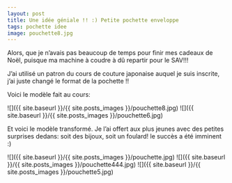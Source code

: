 ```yaml
---
layout: post
title: Une idée géniale !! :) Petite pochette enveloppe
tags: pochette idee
image: pouchette8.jpg
---
```

Alors, que je n’avais pas beaucoup de temps pour finir mes cadeaux de Noël, puisque ma machine à coudre à dû repartir pour le SAV!!!

J’ai utilisé un patron du cours de couture japonaise auquel je suis inscrite, j’ai juste changé le format de la pochette !!

Voici le modèle fait au cours:

![]({{ site.baseurl }}/{{ site.posts_images }}/pouchette8.jpg)
![]({{ site.baseurl }}/{{ site.posts_images }}/pouchette6.jpg)

Et voici le modèle transformé. Je l’ai offert aux plus jeunes avec des petites surprises dedans: soit des bijoux, soit un foulard! le succès a été imminent :)

![]({{ site.baseurl }}/{{ site.posts_images }}/pouchette.jpg)
![]({{ site.baseurl }}/{{ site.posts_images }}/pouchette444.jpg)
![]({{ site.baseurl }}/{{ site.posts_images }}/pouchette5.jpg)
